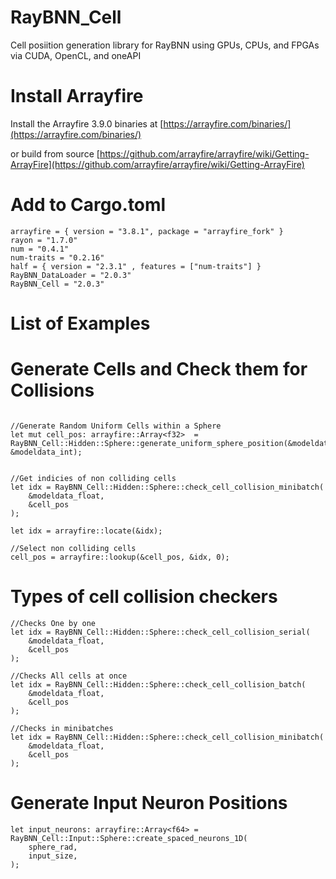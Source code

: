 # RayBNN_Cell

Cell posiition generation library for RayBNN using GPUs, CPUs, and FPGAs via CUDA, OpenCL, and oneAPI 



# Install Arrayfire

Install the Arrayfire 3.9.0 binaries at [https://arrayfire.com/binaries/](https://arrayfire.com/binaries/)

or build from source
[https://github.com/arrayfire/arrayfire/wiki/Getting-ArrayFire](https://github.com/arrayfire/arrayfire/wiki/Getting-ArrayFire)




# Add to Cargo.toml
```
arrayfire = { version = "3.8.1", package = "arrayfire_fork" }
rayon = "1.7.0"
num = "0.4.1"
num-traits = "0.2.16"
half = { version = "2.3.1" , features = ["num-traits"] }
RayBNN_DataLoader = "2.0.3"
RayBNN_Cell = "2.0.3"
```

# List of Examples


# Generate Cells and Check them for Collisions
```

//Generate Random Uniform Cells within a Sphere
let mut cell_pos: arrayfire::Array<f32>  = RayBNN_Cell::Hidden::Sphere::generate_uniform_sphere_position(&modeldata_float, &modeldata_int);


//Get indicies of non colliding cells
let idx = RayBNN_Cell::Hidden::Sphere::check_cell_collision_minibatch(
    &modeldata_float, 
    &cell_pos
);

let idx = arrayfire::locate(&idx);

//Select non colliding cells
cell_pos = arrayfire::lookup(&cell_pos, &idx, 0);

```

# Types of cell collision checkers
```
//Checks One by one
let idx = RayBNN_Cell::Hidden::Sphere::check_cell_collision_serial(
    &modeldata_float, 
    &cell_pos
);

//Checks All cells at once
let idx = RayBNN_Cell::Hidden::Sphere::check_cell_collision_batch(
    &modeldata_float, 
    &cell_pos
);

//Checks in minibatches
let idx = RayBNN_Cell::Hidden::Sphere::check_cell_collision_minibatch(
    &modeldata_float, 
    &cell_pos
);

```


# Generate Input Neuron Positions

```
let input_neurons: arrayfire::Array<f64> = RayBNN_Cell::Input::Sphere::create_spaced_neurons_1D(
    sphere_rad,
    input_size,
);
```



